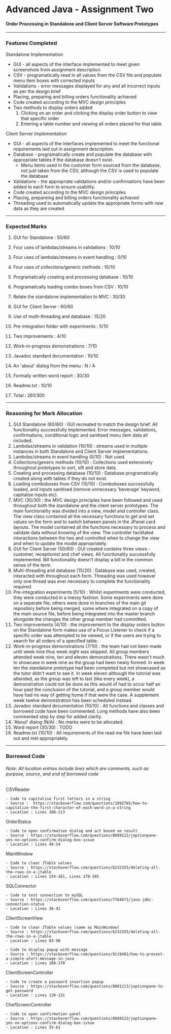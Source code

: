 # Advanced Java - Assignment Two

#### Order Processing in Standalone and Client Server Software Prototypes

---

### Features Completed
Standalone Implementation

- GUI - all aspects of the interface implemented to meet given screenshots from assignment description.
- CSV - programatically read in all values from the CSV file and populate menu item boxes with corrected inputs
- Validations - error messages displayed for any and all incorrect inputs as per the design brief
- Placing, preparing and billing orders functionality achieved
- Code created according to the MVC design principles
- Two methods to display orders added
	1. Clicking on an order and clicking the display order button to view that specific order
	2. Entering a table number and viewing all orders placed for that table

Client Server Implementation

- GUI - all aspects of the interfaces implemented to meet the functional requirements laid out in assignment description.
- Database - programatically create and populate the database with appropriate tables if the database doesn't exist. 
	- Menu items used in the customer form sourced from the database, not just taken from the CSV, although the CSV is used to populate the database
- Validations - the appropriate validations and/or confirmations have been added to each form to ensure usability.
- Code created according to the MVC design principles
- Placing, prepareing and billing orders functionality achieved
- Threading used to automatically update the appropriate forms with new data as they are created

---

### Expected Marks

1. GUI for Standalone								:	50/60
2. Four uses of lambdas/streams in validations 		:	10/10
3. Four uses of lambdas/streams in event handling	:    0/10
4. Four uses of collections/generic methods			:	10/10
5. Programatically creating and processing database	:	10/10
6. Programatically loading combo boxes from CSV		: 	10/10
7. Relate the standalone implementation to MVC		:	30/30
8. GUI for Client Server							: 	60/60
9. Use of multi-threading and database 				: 	15/20
10. Pre-integration folder with experiments			:    5/10
11. Two improvements								:    4/10
12. Work-in-progress demonstrations					:    7/10
13. Javadoc standard documentation					: 	10/10
14. An 'about' dialog from the menu					:	N / A
15. Formally written word report					:	30/30
16. Readme.txt 										: 	10/10 

17. Total											: 261/300

---

### Reasoning for Mark Allocation

1. GUI Standalone (60/60) : GUI recreated to match the design brief. All functionality successfully implemented. Error messages, validations, confirmations, conditional logic and sanitised menu item data all included.
2. Lambdas/streams in validation (10/10) : streams used in multiple instances in both Standalone and Client Server implementations.
3. Lambdas/streams in event handling (0/10) : Not used.
4. Collections/generic methods (10/10) : Collections used extensively throughout prototypes to sort, sift and store data.
5. Creating and processing database (10/10) : Database programatically created along with tables if they do not exist.
6. Loading comboboxes from CSV (10/10) : Comboboxes successfully loaded, and inputs sanitised (remove unnecesary 'beverage' keyword, capitalise inputs etc).
7. MVC (30/30) : the MVC design principles have been followed and used throughout both the standalone and the client server prototypes. The main functionality was divided into a view, model and controller class. The view class contained all the necessary functions to get and set values on the form and to switch between panels in the JPanel card layouts. The model contained all the functions necessary to process and validate data without knowing of the view. The controller facilitated interactions between the two and controlled when to change the view and when to update the model appropriately.
8. GUI for Client Server (50/60) : GUI created contains three views - customer, receptionist and chef views. All functionality successfully implemented. Bill functionality doesn't display a bill in the common sense of the term.
9. Multi-threading and database (15/20) : Database was used, created, interacted with throughout each form. Threading was used however only one thread was ever necessary to complete the functionality required.
10. Pre-integration experiments (5/10) : Whilst experiments were conducted, they were conducted in a messy fashion. Some experiments were done on a seperate file, others were done in branches of the main git repository before being merged, some where integrated on a copy of the main source file, before being integrated into the master branch alongside the changes the other group member had committed.
11. Two improvements (4/10) : the improvement to the display orders button on the Standalone form makes use of a Focus Listener to check if a specific order was attempted to be viewed, or if the users are trying to search for all orders of a specified table.
12. Work-in-progress demonstrations (7/10) : the team had not been made until week nine thus week eight was skipped. All group members attended week nine, ten and eleven demonstrations. There wasn't much to showcase in week nine as the group had been newly formed. In week ten the standalone prototype had been completed but not showcased as the tutor didn't want to see it. In week eleven although the tutorial was attended, as the group was left to last (like every week), a demonstration could not be done as this would of had to occur half an hour past the conclusion of the tutorial, and a group member would have had no way of getting home if that were the case. A supplement week twelve demonstration has been scheduled instead.
13. Javadoc standard documentation (10/10) : All functions and classes and borrowed code have been commented. Long methods have also been commented step by step for added clarity.
14. 'About' dialog (N/A) : No marks were to be allocated.
15. Word report (30/30) : TODO
16. Readme.txt (10/10) : All requirements of the read me file have been laid out and met appropriately.

---

### Borrowed Code

###### Note: All location entries include lines which are comments, such as purpose, source, and end of borrowed code

CSVReader 

	- Code to capitalise first letters in a string
	- Source :  https://stackoverflow.com/questions/1892765/how-to-capitalize-the-first-character-of-each-word-in-a-string
	- Location : Lines 108-113

OrderStatus

	- Code to open confirmation dialog and act based on result
	- Source : https://stackoverflow.com/questions/8689122/joptionpane-yes-no-options-confirm-dialog-box-issue
	- Location : Lines 48-54

MainWindow

	- Code to clear JTable values
	- Source : https://stackoverflow.com/questions/6232355/deleting-all-the-rows-in-a-jtable
	- Location : Lines 154-161, Lines 178-185

SQLConnector

	- Code to test connection to mySQL
	- Source : https://stackoverflow.com/questions/7764671/java-jdbc-connection-status
	- Location : Lines 36-41

ClientScreenView

	- Code to clear JTable values (same as MainWindow)
	- Source : https://stackoverflow.com/questions/6232355/deleting-all-the-rows-in-a-jtable
	- Location : Lines 83-90

	- Code to display popup with message
	- Source : https://stackoverflow.com/questions/9119481/how-to-present-a-simple-alert-message-in-java
	- Location : Lines 168-170

ClientScreenController

	- Code to create a password insertion popup
	- Source : https://stackoverflow.com/questions/8881213/joptionpane-to-get-password
	- Location : Lines 120-131

ChefScreenController

	- Code to open confirmation panel
	- Source : https://stackoverflow.com/questions/8689122/joptionpane-yes-no-options-confirm-dialog-box-issue
	- Location : Lines 55-61
